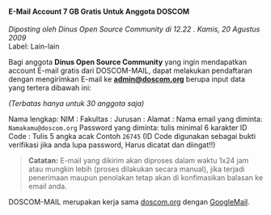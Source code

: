 #### E-Mail Account 7 GB Gratis Untuk Anggota DOSCOM
_Diposting oleh Dinus Open Source Community di 12.22 . Kamis, 20 Agustus 2009_
<br>
Label: Lain-lain

Bagi anggota **Dinus Open Source Community** yang ingin mendapatkan account E-mail gratis dari DOSCOM-MAIL, dapat melakukan pendaftaran dengan mengirimkan E-mail ke **admin@doscom.org** berupa input data yang tertera dibawah ini:

_(Terbatas hanya untuk 30 anggota saja)_

Nama lengkap:
NIM :
Fakultas :
Jurusan :
Alamat :
Nama email yang diminta: `Namakamu@doscom.org`
Password yang diminta: tulis minimal 6 karakter
ID Code : Tulis 5 angka acak Contoh `26745` (ID Code digunakan sebagai bukti verifikasi jika anda lupa password, Harus dicatat dan diingat!!)

> **Catatan:**
> E-mail yang dikirim akan diproses dalam waktu 1x24 jam atau mungkin lebih (proses dilakukan secara manual), jika terjadi penerimaan maupun penolakan tetap akan di konfimasikan balasan ke email anda.

DOSCOM-MAIL merupakan kerja sama [doscom.org](http://www.doscom.org) dengan [GoogleMail](http://www.gmail.com).